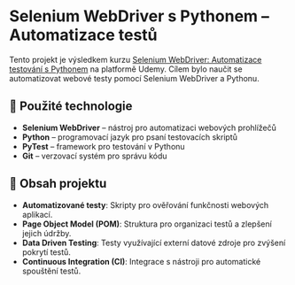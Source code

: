# Selenium WebDriver s Pythonem – Automatizace testů

Tento projekt je výsledkem kurzu [Selenium WebDriver: Automatizace testování s Pythonem](https://www.udemy.com/course/selenium-webdriver-python-course/) na platformě Udemy. 
Cílem bylo naučit se automatizovat webové testy pomocí Selenium WebDriver a Pythonu.

## 🔧 Použité technologie

- **Selenium WebDriver** – nástroj pro automatizaci webových prohlížečů
- **Python** – programovací jazyk pro psaní testovacích skriptů
- **PyTest** – framework pro testování v Pythonu
- **Git** – verzovací systém pro správu kódu

## 🧪 Obsah projektu

- **Automatizované testy**: Skripty pro ověřování funkčnosti webových aplikací.
- **Page Object Model (POM)**: Struktura pro organizaci testů a zlepšení jejich údržby.
- **Data Driven Testing**: Testy využívající externí datové zdroje pro zvýšení pokrytí testů.
- **Continuous Integration (CI)**: Integrace s nástroji pro automatické spouštění testů.

